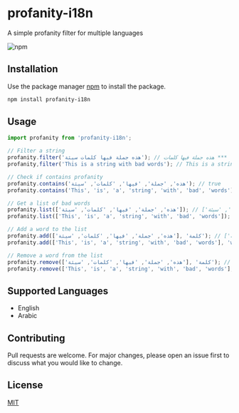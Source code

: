 # profanity-i18n
A simple profanity filter for multiple languages

![npm](https://img.shields.io/npm/v/profanity-i18n?style=flat-square)


## Installation

Use the package manager [npm](https://www.npmjs.com/) to install the package.

```bash
npm install profanity-i18n
```

## Usage

```typescript
import profanity from 'profanity-i18n';

// Filter a string
profanity.filter('هذه جملة فيها كلمات سيئة'); // هذه جملة فيها كلمات ***
profanity,filter('This is a string with bad words'); // This is a string with *** words

// Check if contains profanity
profanity.contains('هذه', 'جملة', 'فيها', 'كلمات', 'سيئة'); // true
profanity.contains('This', 'is', 'a', 'string', 'with', 'bad', 'words'); // true

// Get a list of bad words
profanity.list(['هذه', 'جملة', 'فيها', 'كلمات', 'سيئة']); // ['هذه', 'جملة', 'فيها', 'كلمات', 'سيئة']
profanity.list(['This', 'is', 'a', 'string', 'with', 'bad', 'words']); // ['bad', 'words']

// Add a word to the list
profanity.add(['هذه', 'جملة', 'فيها', 'كلمات', 'سيئة'], 'كلمة'); // ['هذه', 'جملة', 'فيها', 'كلمات', 'سيئة', 'كلمة']
profanity.add(['This', 'is', 'a', 'string', 'with', 'bad', 'words'], 'word'); // ['This', 'is', 'a', 'string', 'with', 'bad', 'words', 'word']

// Remove a word from the list
profanity.remove(['هذه', 'جملة', 'فيها', 'كلمات', 'سيئة'], 'كلمة'); // ['هذه', 'جملة', 'فيها', 'كلمات', 'سيئة']
profanity.remove(['This', 'is', 'a', 'string', 'with', 'bad', 'words'], 'word'); // ['This', 'is', 'a', 'string', 'with', 'bad', 'words']
```

## Supported Languages
- English
- Arabic

## Contributing
Pull requests are welcome. For major changes, please open an issue first to discuss what you would like to change.

## License
[MIT](https://opensource.org/license/MIT)
